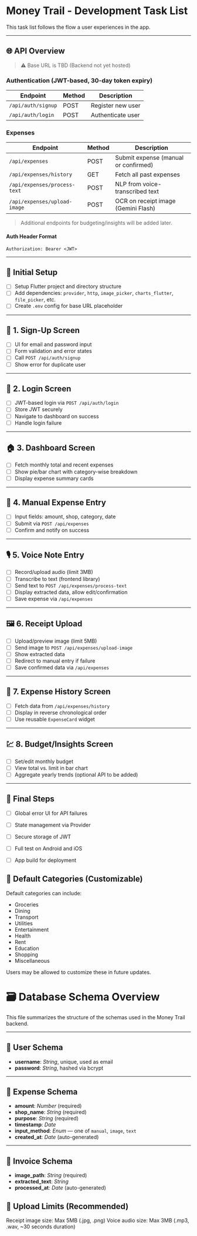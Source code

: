 # Money Trail - Development Task List

This task list follows the flow a user experiences in the app.

---

## 🌐 API Overview

> ⚠️ Base URL is TBD (Backend not yet hosted)

### Authentication (JWT-based, 30-day token expiry)

| Endpoint              | Method | Description               |
|-----------------------|--------|---------------------------|
| `/api/auth/signup`    | POST   | Register new user         |
| `/api/auth/login`     | POST   | Authenticate user         |

### Expenses

| Endpoint                        | Method | Description                           |
|---------------------------------|--------|---------------------------------------|
| `/api/expenses`                 | POST   | Submit expense (manual or confirmed)  |
| `/api/expenses/history`         | GET    | Fetch all past expenses               |
| `/api/expenses/process-text`    | POST   | NLP from voice-transcribed text       |
| `/api/expenses/upload-image`    | POST   | OCR on receipt image (Gemini Flash)   |

> Additional endpoints for budgeting/insights will be added later.

#### Auth Header Format

    Authorization: Bearer <JWT>

---

## 🧰 Initial Setup

- [ ] Setup Flutter project and directory structure
- [ ] Add dependencies: `provider`, `http`, `image_picker`, `charts_flutter`, `file_picker`, etc.
- [ ] Create `.env` config for base URL placeholder

---

## 🔐 1. Sign-Up Screen

- [ ] UI for email and password input
- [ ] Form validation and error states
- [ ] Call `POST /api/auth/signup`
- [ ] Show error for duplicate user

---

## 🔑 2. Login Screen

- [ ] JWT-based login via `POST /api/auth/login`
- [ ] Store JWT securely
- [ ] Navigate to dashboard on success
- [ ] Handle login failure

---

## 🏠 3. Dashboard Screen

- [ ] Fetch monthly total and recent expenses
- [ ] Show pie/bar chart with category-wise breakdown
- [ ] Display expense summary cards

---

## 🧾 4. Manual Expense Entry

- [ ] Input fields: amount, shop, category, date
- [ ] Submit via `POST /api/expenses`
- [ ] Confirm and notify on success

---

## 🎙️ 5. Voice Note Entry

- [ ] Record/upload audio (limit 3MB)
- [ ] Transcribe to text (frontend library)
- [ ] Send text to `POST /api/expenses/process-text`
- [ ] Display extracted data, allow edit/confirmation
- [ ] Save expense via `/api/expenses`

---

## 🖼️ 6. Receipt Upload

- [ ] Upload/preview image (limit 5MB)
- [ ] Send image to `POST /api/expenses/upload-image`
- [ ] Show extracted data
- [ ] Redirect to manual entry if failure
- [ ] Save confirmed data via `/api/expenses`

---

## 📜 7. Expense History Screen

- [ ] Fetch data from `/api/expenses/history`
- [ ] Display in reverse chronological order
- [ ] Use reusable `ExpenseCard` widget

---

## 💹 8. Budget/Insights Screen

- [ ] Set/edit monthly budget
- [ ] View total vs. limit in bar chart
- [ ] Aggregate yearly trends (optional API to be added)

---

## 🧪 Final Steps

- [ ] Global error UI for API failures
- [ ] State management via Provider
- [ ] Secure storage of JWT
- [ ] Full test on Android and iOS
- [ ] App build for deployment




## 📂 Default Categories (Customizable)
Default categories can include:
- Groceries
- Dining
- Transport
- Utilities
- Entertainment
- Health
- Rent
- Education
- Shopping
- Miscellaneous

Users may be allowed to customize these in future updates.





# 🗃️ Database Schema Overview

This file summarizes the structure of the schemas used in the Money Trail backend.

---

## 👤 User Schema

- **username**: *String*, unique, used as email  
- **password**: *String*, hashed via bcrypt

---

## 💸 Expense Schema

- **amount**: *Number* (required)  
- **shop_name**: *String* (required)  
- **purpose**: *String* (required)  
- **timestamp**: *Date*  
- **input_method**: *Enum* — one of `manual`, `image`, `text`  
- **created_at**: *Date* (auto-generated)

---

## 🧾 Invoice Schema

- **image_path**: *String* (required)  
- **extracted_text**: *String*  
- **processed_at**: *Date* (auto-generated)



## 🧾 Upload Limits (Recommended)
Receipt image size: Max 5MB (.jpg, .png)
Voice audio size: Max 3MB (.mp3, .wav, ~30 seconds duration)

